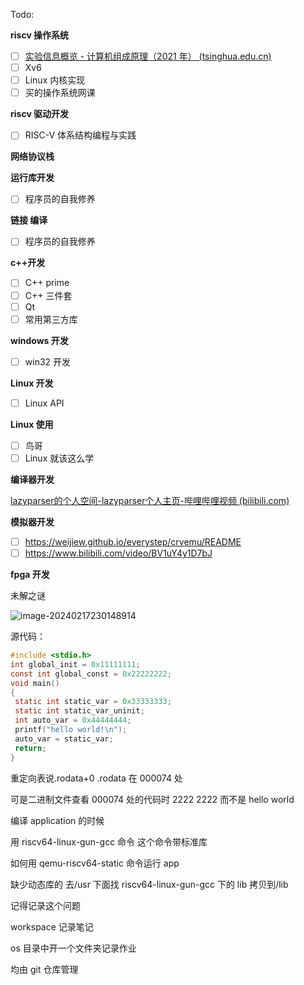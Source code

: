Todo:

**riscv 操作系统**

- [ ] [实验信息概览 - 计算机组成原理（2021 年） (tsinghua.edu.cn)](https://lab.cs.tsinghua.edu.cn/cod-lab-docs/labs/1-overview/)
- [ ] Xv6
- [ ] Linux 内核实现
- [ ] 买的操作系统网课

**riscv 驱动开发**

- [ ] RISC-V 体系结构编程与实践

**网络协议栈**

**运行库开发**

- [ ] 程序员的自我修养

**链接 编译**

- [ ] 程序员的自我修养

**c++开发**

- [ ] C++ prime
- [ ] C++ 三件套
- [ ] Qt
- [ ] 常用第三方库

**windows 开发**

- [ ] win32 开发

**Linux 开发**

- [ ] Linux API

**Linux 使用**

- [ ] 鸟哥
- [ ] Linux 就该这么学

**编译器开发**

[lazyparser的个人空间-lazyparser个人主页-哔哩哔哩视频 (bilibili.com)](https://space.bilibili.com/296494084/channel/collectiondetail?sid=571708)

**模拟器开发**

- [ ] https://weijiew.github.io/everystep/crvemu/README
- [ ] https://www.bilibili.com/video/BV1uY4y1D7bJ

**fpga 开发**

未解之谜

![image-20240217230148914](.\images\image-20240217230148914.png)

源代码：

```c
#include <stdio.h>
int global_init = 0x11111111;
const int global_const = 0x22222222;
void main()
{
 static int static_var = 0x33333333;
 static int static_var_uninit;
 int auto_var = 0x44444444;
 printf("hello world!\n");
 auto_var = static_var;
 return;
}
```

重定向表说.rodata+0 .rodata 在 000074 处

可是二进制文件查看 000074 处的代码时 2222 2222 而不是 hello world

编译 application 的时候

用 riscv64-linux-gun-gcc 命令 这个命令带标准库

如何用 qemu-riscv64-static 命令运行 app

缺少动态库的 去/usr 下面找 riscv64-linux-gun-gcc 下的 lib 拷贝到/lib

记得记录这个问题

workspace 记录笔记

os 目录中开一个文件夹记录作业

均由 git 仓库管理
